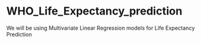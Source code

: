 # WHO_Life_Expectancy_prediction
We will be using Multivariate Linear Regression models for Life Expectancy Prediction
